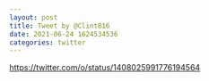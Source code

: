 ```yaml
--- 
layout: post 
title: Tweet by @Clint816 
date: 2021-06-24 1624534536 
categories: twitter 
--- 
```

https://twitter.com/o/status/1408025991776194564